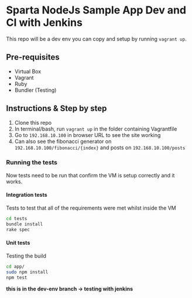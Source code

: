 # Sparta NodeJs Sample App Dev and CI with Jenkins

This repo will be a dev env you can copy and setup by running `vagrant up`.

## Pre-requisites
- Virtual Box
- Vagrant
- Ruby
- Bundler (Testing)

## Instructions & Step by step
1. Clone this repo
2. In terminal/bash, run `vagrant up` in the folder containing Vagrantfile
3. Go to `192.168.10.100` in browser URL to see the site working 
4. Can also see the fibonacci generator on `192.168.10.100/fibonacci/{index}` and posts on `192.168.10.100/posts` 

### Running the tests
Now tests need to be run that confirm the VM is setup correctly and it works.

#### Integration tests
Tests to test that all of the requirements were met whilst inside the VM
```bash
cd tests
bundle install
rake spec
```

#### Unit tests
Testing the build
```bash
cd app/
sudo npm install
npm test
```

**this is in the dev-env branch -> testing with jenkins**
